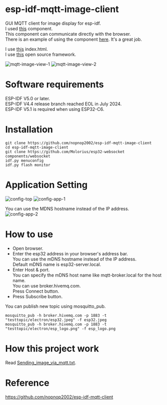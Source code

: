 # esp-idf-mqtt-image-client
GUI MQTT client for image display for esp-idf.   
I used [this](https://github.com/Molorius/esp32-websocket) component.   
This component can communicate directly with the browser.   
There is an example of using the component [here](https://github.com/Molorius/ESP32-Examples).
It's a great job.   

I use [this](https://github.com/emqx/MQTT-Client-Examples/tree/master/mqtt-client-Electron) index.html.   
I use [this](https://bulma.io/) open source framework.   

![mqtt-image-view-1](https://user-images.githubusercontent.com/6020549/165009289-8ce9432c-619b-44b2-b741-29c91ae3cbc0.jpg)
![mqtt-image-view-2](https://user-images.githubusercontent.com/6020549/165009292-6a027230-079f-49fb-80fb-6816948c85f9.jpg)

# Software requirements
ESP-IDF V5.0 or later.   
ESP-IDF V4.4 release branch reached EOL in July 2024.   
ESP-IDF V5.1 is required when using ESP32-C6.   

# Installation
```
git clone https://github.com/nopnop2002/esp-idf-mqtt-image-client
cd esp-idf-mqtt-image-client
git clone https://github.com/Molorius/esp32-websocket components/websocket
idf.py menuconfig
idf.py flash monitor
```

# Application Setting
![config-top](https://user-images.githubusercontent.com/6020549/165009333-2778f9a6-2ed7-4c45-bff6-90fc0e5ab21d.jpg)
![config-app-1](https://user-images.githubusercontent.com/6020549/165009560-cf56805d-c8a6-452b-9ae4-4422d9df3c4c.jpg)

You can use the MDNS hostname instead of the IP address.   
![config-app-2](https://user-images.githubusercontent.com/6020549/165009568-887efd6a-00d1-4ae4-ba65-07785e8e25b9.jpg)

# How to use
- Open browser.   
- Enter the esp32 address in your browser's address bar.   
 You can use the mDNS hostname instead of the IP address.   
 Default mDNS name is esp32-server.local.   
- Enter Host & port.   
 You can specify the mDNS host name like mqtt-broker.local for the host name.   
 You can use broker.hivemq.com.   
 Press Connect button.    
- Press Subscribe button.   


You can publish new topic using mosquitto_pub.   
```
mosquitto_pub -h broker.hivemq.com -p 1883 -t "testtopic/electron/esp32.jpeg" -f esp32.jpeg
mosquitto_pub -h broker.hivemq.com -p 1883 -t "testtopic/electron/esp_logo.png" -f esp_logo.png
```

# How this project work   
Read [Sending_image_via_mqtt.txt](https://github.com/nopnop2002/esp-idf-mqtt-image-client/blob/main/Sending_image_via_mqtt.txt).   


# Reference
https://github.com/nopnop2002/esp-idf-mqtt-client
